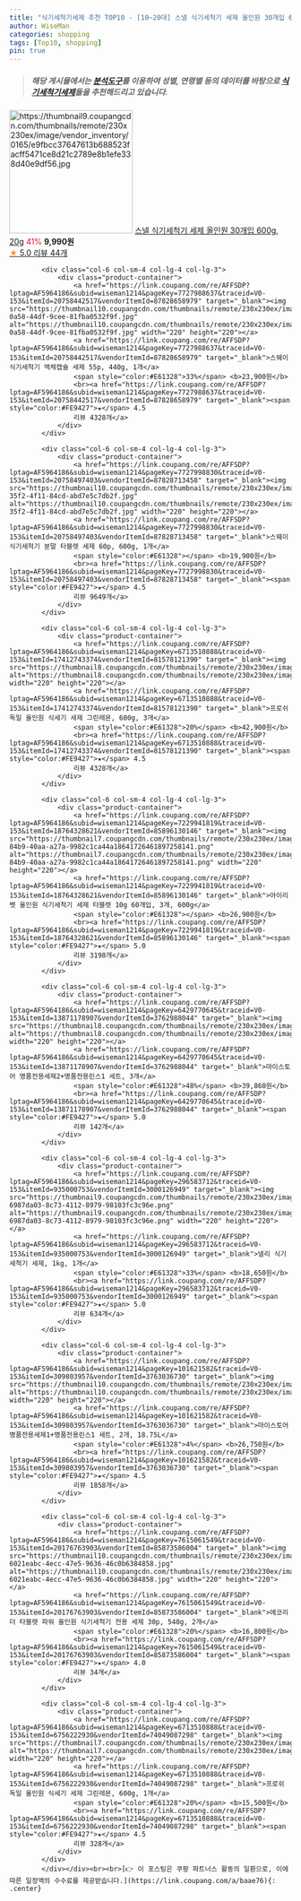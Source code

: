 ```yaml
---
title: "식기세척기세제 추천 TOP10 - [10~20대] 스넬 식기세척기 세제 올인원 30개입 600g, 20g"
author: WiseMan
categories: shopping
tags: [Top10, shopping]
pin: true
---
```


> ##### 해당 게시물에서는 [**분석도구**](https://itemscout.io/)를 이용하여 **성별**, **연령별** 등의 데이터를 바탕으로 [**식기세척기세제**](https://link.coupang.com/a/baae76)들을 추천해드리고 있습니다.
<div class="container"><div class="row">
            <div class="col-6 col-sm-4 col-lg-4 col-lg-3">
                <div class="product-container">
                    <a href="https://link.coupang.com/re/AFFSDP?lptag=AF5964186&subid=wiseman1214&pageKey=7600787980&traceid=V0-153&itemId=20105783827&vendorItemId=87247385032" target="_blank"><img src="https://thumbnail9.coupangcdn.com/thumbnails/remote/230x230ex/image/vendor_inventory/0165/e9fbcc37647613b688523facff5471ce8d21c2789e8b1efe338d40e9df56.jpg" alt="https://thumbnail9.coupangcdn.com/thumbnails/remote/230x230ex/image/vendor_inventory/0165/e9fbcc37647613b688523facff5471ce8d21c2789e8b1efe338d40e9df56.jpg" width="220" height="220"></a>
                    <a href="https://link.coupang.com/re/AFFSDP?lptag=AF5964186&subid=wiseman1214&pageKey=7600787980&traceid=V0-153&itemId=20105783827&vendorItemId=87247385032" target="_blank">스넬 식기세척기 세제 올인원 30개입 600g, 20g</a>
                    <span style="color:#E61328">41%</span> <b>9,990원</b>
                    <br><a href="https://link.coupang.com/re/AFFSDP?lptag=AF5964186&subid=wiseman1214&pageKey=7600787980&traceid=V0-153&itemId=20105783827&vendorItemId=87247385032" target="_blank"><span style="color:#FE9427">★</span> 5.0
                    리뷰 44개</a>
                </div>
            </div>
            
            <div class="col-6 col-sm-4 col-lg-4 col-lg-3">
                <div class="product-container">
                    <a href="https://link.coupang.com/re/AFFSDP?lptag=AF5964186&subid=wiseman1214&pageKey=7727988637&traceid=V0-153&itemId=20758442517&vendorItemId=87828658979" target="_blank"><img src="https://thumbnail10.coupangcdn.com/thumbnails/remote/230x230ex/image/retail/images/2023/11/20/11/4/f4efeea8-0a58-44df-9cee-81fba0532f9f.jpg" alt="https://thumbnail10.coupangcdn.com/thumbnails/remote/230x230ex/image/retail/images/2023/11/20/11/4/f4efeea8-0a58-44df-9cee-81fba0532f9f.jpg" width="220" height="220"></a>
                    <a href="https://link.coupang.com/re/AFFSDP?lptag=AF5964186&subid=wiseman1214&pageKey=7727988637&traceid=V0-153&itemId=20758442517&vendorItemId=87828658979" target="_blank">스웨이 식기세척기 액체캡슐 세제 55p, 440g, 1개</a>
                    <span style="color:#E61328">33%</span> <b>23,900원</b>
                    <br><a href="https://link.coupang.com/re/AFFSDP?lptag=AF5964186&subid=wiseman1214&pageKey=7727988637&traceid=V0-153&itemId=20758442517&vendorItemId=87828658979" target="_blank"><span style="color:#FE9427">★</span> 4.5
                    리뷰 4328개</a>
                </div>
            </div>
            
            <div class="col-6 col-sm-4 col-lg-4 col-lg-3">
                <div class="product-container">
                    <a href="https://link.coupang.com/re/AFFSDP?lptag=AF5964186&subid=wiseman1214&pageKey=7727998830&traceid=V0-153&itemId=20758497403&vendorItemId=87828713458" target="_blank"><img src="https://thumbnail10.coupangcdn.com/thumbnails/remote/230x230ex/image/retail/images/2023/11/20/11/4/a301210c-35f2-4f11-84cd-abd7e5c7db2f.jpg" alt="https://thumbnail10.coupangcdn.com/thumbnails/remote/230x230ex/image/retail/images/2023/11/20/11/4/a301210c-35f2-4f11-84cd-abd7e5c7db2f.jpg" width="220" height="220"></a>
                    <a href="https://link.coupang.com/re/AFFSDP?lptag=AF5964186&subid=wiseman1214&pageKey=7727998830&traceid=V0-153&itemId=20758497403&vendorItemId=87828713458" target="_blank">스웨이 식기세척기 분말 타블렛 세제 60p, 600g, 1개</a>
                    <span style="color:#E61328"></span> <b>19,900원</b>
                    <br><a href="https://link.coupang.com/re/AFFSDP?lptag=AF5964186&subid=wiseman1214&pageKey=7727998830&traceid=V0-153&itemId=20758497403&vendorItemId=87828713458" target="_blank"><span style="color:#FE9427">★</span> 4.5
                    리뷰 9649개</a>
                </div>
            </div>
            
            <div class="col-6 col-sm-4 col-lg-4 col-lg-3">
                <div class="product-container">
                    <a href="https://link.coupang.com/re/AFFSDP?lptag=AF5964186&subid=wiseman1214&pageKey=6713510888&traceid=V0-153&itemId=17412743374&vendorItemId=81578121390" target="_blank"><img src="https://thumbnail8.coupangcdn.com/thumbnails/remote/230x230ex/image/vendor_inventory/3b5b/f9183f7f00ed559ba7b29a12b7c6a73566c355cb5be550d78858e31e70fc.jpg" alt="https://thumbnail8.coupangcdn.com/thumbnails/remote/230x230ex/image/vendor_inventory/3b5b/f9183f7f00ed559ba7b29a12b7c6a73566c355cb5be550d78858e31e70fc.jpg" width="220" height="220"></a>
                    <a href="https://link.coupang.com/re/AFFSDP?lptag=AF5964186&subid=wiseman1214&pageKey=6713510888&traceid=V0-153&itemId=17412743374&vendorItemId=81578121390" target="_blank">프로쉬 독일 올인원 식세기 세제 그린레몬, 600g, 3개</a>
                    <span style="color:#E61328">20%</span> <b>42,900원</b>
                    <br><a href="https://link.coupang.com/re/AFFSDP?lptag=AF5964186&subid=wiseman1214&pageKey=6713510888&traceid=V0-153&itemId=17412743374&vendorItemId=81578121390" target="_blank"><span style="color:#FE9427">★</span> 4.5
                    리뷰 4328개</a>
                </div>
            </div>
            
            <div class="col-6 col-sm-4 col-lg-4 col-lg-3">
                <div class="product-container">
                    <a href="https://link.coupang.com/re/AFFSDP?lptag=AF5964186&subid=wiseman1214&pageKey=7229941819&traceid=V0-153&itemId=18764328621&vendorItemId=85896130146" target="_blank"><img src="https://thumbnail7.coupangcdn.com/thumbnails/remote/230x230ex/image/retail/images/8654f3a4-84b9-40aa-a27a-9982c1ca44a18641726461897258141.png" alt="https://thumbnail7.coupangcdn.com/thumbnails/remote/230x230ex/image/retail/images/8654f3a4-84b9-40aa-a27a-9982c1ca44a18641726461897258141.png" width="220" height="220"></a>
                    <a href="https://link.coupang.com/re/AFFSDP?lptag=AF5964186&subid=wiseman1214&pageKey=7229941819&traceid=V0-153&itemId=18764328621&vendorItemId=85896130146" target="_blank">아이리벳 올인원 식기세척기 세제 타블렛 10g 60개입, 3개, 600g</a>
                    <span style="color:#E61328"></span> <b>26,900원</b>
                    <br><a href="https://link.coupang.com/re/AFFSDP?lptag=AF5964186&subid=wiseman1214&pageKey=7229941819&traceid=V0-153&itemId=18764328621&vendorItemId=85896130146" target="_blank"><span style="color:#FE9427">★</span> 5.0
                    리뷰 3198개</a>
                </div>
            </div>
            
            <div class="col-6 col-sm-4 col-lg-4 col-lg-3">
                <div class="product-container">
                    <a href="https://link.coupang.com/re/AFFSDP?lptag=AF5964186&subid=wiseman1214&pageKey=6429770645&traceid=V0-153&itemId=13871178907&vendorItemId=3762988044" target="_blank"><img src="https://thumbnail8.coupangcdn.com/thumbnails/remote/230x230ex/image/vendor_inventory/0cc8/44e67286100164b1a8391f89ce27bdf325f0baf63d6d43c3f2cac6d87e08.jpg" alt="https://thumbnail8.coupangcdn.com/thumbnails/remote/230x230ex/image/vendor_inventory/0cc8/44e67286100164b1a8391f89ce27bdf325f0baf63d6d43c3f2cac6d87e08.jpg" width="220" height="220"></a>
                    <a href="https://link.coupang.com/re/AFFSDP?lptag=AF5964186&subid=wiseman1214&pageKey=6429770645&traceid=V0-153&itemId=13871178907&vendorItemId=3762988044" target="_blank">마이스토어 명품전용세제2+명품전용린스1 세트, 3개</a>
                    <span style="color:#E61328">48%</span> <b>39,860원</b>
                    <br><a href="https://link.coupang.com/re/AFFSDP?lptag=AF5964186&subid=wiseman1214&pageKey=6429770645&traceid=V0-153&itemId=13871178907&vendorItemId=3762988044" target="_blank"><span style="color:#FE9427">★</span> 5.0
                    리뷰 142개</a>
                </div>
            </div>
            
            <div class="col-6 col-sm-4 col-lg-4 col-lg-3">
                <div class="product-container">
                    <a href="https://link.coupang.com/re/AFFSDP?lptag=AF5964186&subid=wiseman1214&pageKey=296583712&traceid=V0-153&itemId=935000753&vendorItemId=3000126949" target="_blank"><img src="https://thumbnail9.coupangcdn.com/thumbnails/remote/230x230ex/image/retail/images/2890450658592950-6987da03-8c73-4112-8979-98103fc3c96e.png" alt="https://thumbnail9.coupangcdn.com/thumbnails/remote/230x230ex/image/retail/images/2890450658592950-6987da03-8c73-4112-8979-98103fc3c96e.png" width="220" height="220"></a>
                    <a href="https://link.coupang.com/re/AFFSDP?lptag=AF5964186&subid=wiseman1214&pageKey=296583712&traceid=V0-153&itemId=935000753&vendorItemId=3000126949" target="_blank">넬리 식기세척기 세제, 1kg, 1개</a>
                    <span style="color:#E61328">33%</span> <b>18,650원</b>
                    <br><a href="https://link.coupang.com/re/AFFSDP?lptag=AF5964186&subid=wiseman1214&pageKey=296583712&traceid=V0-153&itemId=935000753&vendorItemId=3000126949" target="_blank"><span style="color:#FE9427">★</span> 5.0
                    리뷰 634개</a>
                </div>
            </div>
            
            <div class="col-6 col-sm-4 col-lg-4 col-lg-3">
                <div class="product-container">
                    <a href="https://link.coupang.com/re/AFFSDP?lptag=AF5964186&subid=wiseman1214&pageKey=101621582&traceid=V0-153&itemId=309803957&vendorItemId=3763036730" target="_blank"><img src="https://thumbnail10.coupangcdn.com/thumbnails/remote/230x230ex/image/vendor_inventory/2481/5af106b444a238577cf5a65fb1a64cfcc3e2942b55ae4ed9a5d06869cbf6.jpg" alt="https://thumbnail10.coupangcdn.com/thumbnails/remote/230x230ex/image/vendor_inventory/2481/5af106b444a238577cf5a65fb1a64cfcc3e2942b55ae4ed9a5d06869cbf6.jpg" width="220" height="220"></a>
                    <a href="https://link.coupang.com/re/AFFSDP?lptag=AF5964186&subid=wiseman1214&pageKey=101621582&traceid=V0-153&itemId=309803957&vendorItemId=3763036730" target="_blank">마이스토어 명품전용세제1+명품전용린스1 세트, 2개, 18.75L</a>
                    <span style="color:#E61328">4%</span> <b>26,750원</b>
                    <br><a href="https://link.coupang.com/re/AFFSDP?lptag=AF5964186&subid=wiseman1214&pageKey=101621582&traceid=V0-153&itemId=309803957&vendorItemId=3763036730" target="_blank"><span style="color:#FE9427">★</span> 4.5
                    리뷰 1858개</a>
                </div>
            </div>
            
            <div class="col-6 col-sm-4 col-lg-4 col-lg-3">
                <div class="product-container">
                    <a href="https://link.coupang.com/re/AFFSDP?lptag=AF5964186&subid=wiseman1214&pageKey=7615061549&traceid=V0-153&itemId=20176763903&vendorItemId=85873586004" target="_blank"><img src="https://thumbnail10.coupangcdn.com/thumbnails/remote/230x230ex/image/retail/images/1850851874851616-6021eabc-4ecc-47e5-9636-46c0b6384858.jpg" alt="https://thumbnail10.coupangcdn.com/thumbnails/remote/230x230ex/image/retail/images/1850851874851616-6021eabc-4ecc-47e5-9636-46c0b6384858.jpg" width="220" height="220"></a>
                    <a href="https://link.coupang.com/re/AFFSDP?lptag=AF5964186&subid=wiseman1214&pageKey=7615061549&traceid=V0-153&itemId=20176763903&vendorItemId=85873586004" target="_blank">에코리더 타블렛 파워 올인원 식기세척기 전용 세제 30p, 540g, 2개</a>
                    <span style="color:#E61328">20%</span> <b>16,800원</b>
                    <br><a href="https://link.coupang.com/re/AFFSDP?lptag=AF5964186&subid=wiseman1214&pageKey=7615061549&traceid=V0-153&itemId=20176763903&vendorItemId=85873586004" target="_blank"><span style="color:#FE9427">★</span> 4.0
                    리뷰 34개</a>
                </div>
            </div>
            
            <div class="col-6 col-sm-4 col-lg-4 col-lg-3">
                <div class="product-container">
                    <a href="https://link.coupang.com/re/AFFSDP?lptag=AF5964186&subid=wiseman1214&pageKey=6713510888&traceid=V0-153&itemId=6756222930&vendorItemId=74049087298" target="_blank"><img src="https://thumbnail7.coupangcdn.com/thumbnails/remote/230x230ex/image/vendor_inventory/35f2/a9ff3b795ffc492b1939043f3bc49f63bdad329ca81eba26a9a279c5b707.jpg" alt="https://thumbnail7.coupangcdn.com/thumbnails/remote/230x230ex/image/vendor_inventory/35f2/a9ff3b795ffc492b1939043f3bc49f63bdad329ca81eba26a9a279c5b707.jpg" width="220" height="220"></a>
                    <a href="https://link.coupang.com/re/AFFSDP?lptag=AF5964186&subid=wiseman1214&pageKey=6713510888&traceid=V0-153&itemId=6756222930&vendorItemId=74049087298" target="_blank">프로쉬 독일 올인원 식세기 세제 그린레몬, 600g, 1개</a>
                    <span style="color:#E61328">20%</span> <b>15,500원</b>
                    <br><a href="https://link.coupang.com/re/AFFSDP?lptag=AF5964186&subid=wiseman1214&pageKey=6713510888&traceid=V0-153&itemId=6756222930&vendorItemId=74049087298" target="_blank"><span style="color:#FE9427">★</span> 4.5
                    리뷰 328개</a>
                </div>
            </div>
            </div></div><br><br>[👉 이 포스팅은 쿠팡 파트너스 활동의 일환으로, 이에 따른 일정액의 수수료를 제공받습니다.](https://link.coupang.com/a/baae76){: .center}